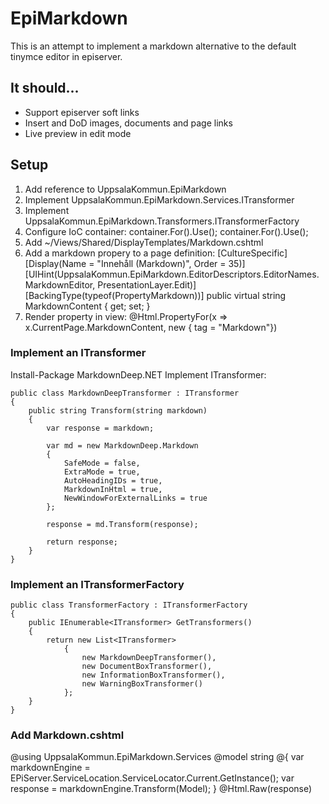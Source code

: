 EpiMarkdown
===========

This is an attempt to implement a markdown alternative to the default tinymce editor in episerver.

## It should...

- Support episerver soft links
- Insert and DoD images, documents and page links
- Live preview in edit mode

## Setup

1. Add reference to UppsalaKommun.EpiMarkdown
2. Implement UppsalaKommun.EpiMarkdown.Services.ITransformer
3. Implement UppsalaKommun.EpiMarkdown.Transformers.ITransformerFactory
4. Configure IoC container:
        container.For<IMarkdownService>().Use<MarkdownService>();
        container.For<ITransformerFactory>().Use<TransformerFactory>();
5. Add ~/Views/Shared/DisplayTemplates/Markdown.cshtml
6. Add a markdown propery to a page definition:
        [CultureSpecific]
        [Display(Name = "Innehåll (Markdown)", Order = 35)]
        [UIHint(UppsalaKommun.EpiMarkdown.EditorDescriptors.EditorNames.MarkdownEditor, PresentationLayer.Edit)]
        [BackingType(typeof(PropertyMarkdown))]
        public virtual string MarkdownContent { get; set; }
7. Render property in view: @Html.PropertyFor(x => x.CurrentPage.MarkdownContent, new { tag = "Markdown"})

### Implement an ITransformer

Install-Package MarkdownDeep.NET
Implement ITransformer:

    public class MarkdownDeepTransformer : ITransformer
    {
        public string Transform(string markdown)
        {
            var response = markdown;

            var md = new MarkdownDeep.Markdown
            {
                SafeMode = false,
                ExtraMode = true,
                AutoHeadingIDs = true,
                MarkdownInHtml = true,
                NewWindowForExternalLinks = true
            };

            response = md.Transform(response);

            return response;
        }
    }

### Implement an ITransformerFactory

    public class TransformerFactory : ITransformerFactory
    {
        public IEnumerable<ITransformer> GetTransformers()
        {
            return new List<ITransformer>
                {
                    new MarkdownDeepTransformer(),
                    new DocumentBoxTransformer(),
                    new InformationBoxTransformer(),
                    new WarningBoxTransformer()
                };
        }
    }

### Add Markdown.cshtml

@using UppsalaKommun.EpiMarkdown.Services
@model string
@{
    var markdownEngine = EPiServer.ServiceLocation.ServiceLocator.Current.GetInstance<IMarkdownService>();
    var response = markdownEngine.Transform(Model);
}
@Html.Raw(response)
